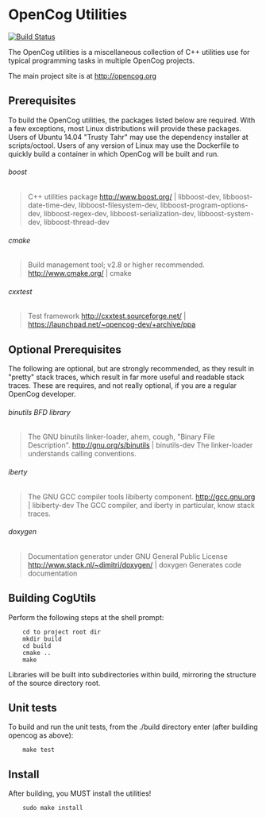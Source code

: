 OpenCog Utilities
=================
[![Build Status](http://61.92.69.43:8080/buildStatus/icon?job=ci-cogutils)](http://61.92.69.43:8080/job/ci-cogutils/)

The OpenCog utilities is a miscellaneous collection of C++ utilities
use for typical programming tasks in multiple OpenCog projects.

The main project site is at http://opencog.org

Prerequisites
-------------
To build the OpenCog utilities, the packages listed below are required. With a
few exceptions, most Linux distributions will provide these packages. Users of
Ubuntu 14.04 "Trusty Tahr" may use the dependency installer at scripts/octool.
Users of any version of Linux may use the Dockerfile to quickly build a
container in which OpenCog will be built and run.

###### boost
> C++ utilities package
> http://www.boost.org/ | libboost-dev, libboost-date-time-dev, libboost-filesystem-dev, libboost-program-options-dev, libboost-regex-dev, libboost-serialization-dev, libboost-system-dev, libboost-thread-dev

###### cmake
> Build management tool; v2.8 or higher recommended.
> http://www.cmake.org/ | cmake

###### cxxtest
> Test framework
> http://cxxtest.sourceforge.net/ | https://launchpad.net/~opencog-dev/+archive/ppa

Optional Prerequisites
----------------------
The following are optional, but are strongly recommended, as they result
in "pretty" stack traces, which result in far more useful and readable
stack traces.  These are requires, and not really optional, if you are
a regular OpenCog developer.

###### binutils BFD library
> The GNU binutils linker-loader, ahem, cough, "Binary File Description".
> http://gnu.org/s/binutils | binutils-dev
> The linker-loader understands calling conventions.

###### iberty
> The GNU GCC compiler tools libiberty component.
> http://gcc.gnu.org | libiberty-dev
> The GCC compiler, and iberty in particular, know stack traces.

###### doxygen
> Documentation generator under GNU General Public License
> http://www.stack.nl/~dimitri/doxygen/ | doxygen
> Generates code documentation

Building CogUtils
-----------------
Perform the following steps at the shell prompt:
```
    cd to project root dir
    mkdir build
    cd build
    cmake ..
    make
```
Libraries will be built into subdirectories within build, mirroring the
structure of the source directory root.


Unit tests
----------
To build and run the unit tests, from the ./build directory enter (after
building opencog as above):
```
    make test
```


Install
-------
After building, you MUST install the utilities!
```
    sudo make install
```
